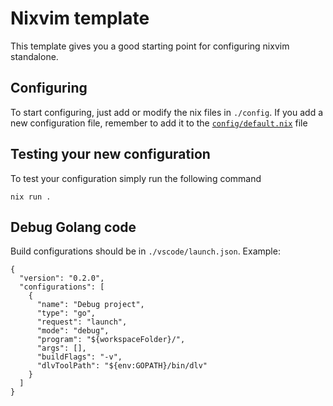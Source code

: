# Nixvim template

This template gives you a good starting point for configuring nixvim standalone.

## Configuring

To start configuring, just add or modify the nix files in `./config`.
If you add a new configuration file, remember to add it to the
[`config/default.nix`](./config/default.nix) file

## Testing your new configuration

To test your configuration simply run the following command

```
nix run .
```

## Debug Golang code
Build configurations should be in `./vscode/launch.json`. Example:
```
{
  "version": "0.2.0",
  "configurations": [
    {
      "name": "Debug project",
      "type": "go",
      "request": "launch",
      "mode": "debug",
      "program": "${workspaceFolder}/",
      "args": [],
      "buildFlags": "-v",
      "dlvToolPath": "${env:GOPATH}/bin/dlv"
    }
  ]
}
```
